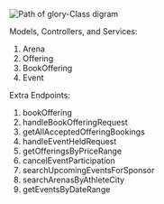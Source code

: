 ![Path of glory-Class digram](https://github.com/user-attachments/assets/8d41cd27-e3e8-4e8c-8004-73830b88da9a)

Models, Controllers, and Services:
1. Arena
2. Offering
3. BookOffering
4. Event

Extra Endpoints:
1. bookOffering
2. handleBookOfferingRequest
3. getAllAcceptedOfferingBookings
4. handleEventHeldRequest
5. getOfferingsByPriceRange
6. cancelEventParticipation
7. searchUpcomingEventsForSponsor
8. searchArenasByAthleteCity
9. getEventsByDateRange
